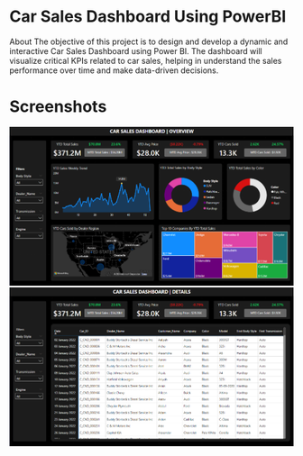 # Car Sales Dashboard Using PowerBI
About
The objective of this project is to design and develop a dynamic and interactive Car Sales Dashboard using Power BI. The dashboard will visualize critical KPIs related to car sales, helping in understand the sales performance over time and make data-driven decisions.

# Screenshots
![Alt text](https://github.com/karan-suneja/Car-Sales-Dashboard/blob/main/Screenshots/Overview.png)
![Alt text](https://github.com/karan-suneja/Car-Sales-Dashboard/blob/main/Screenshots/Details.png)
